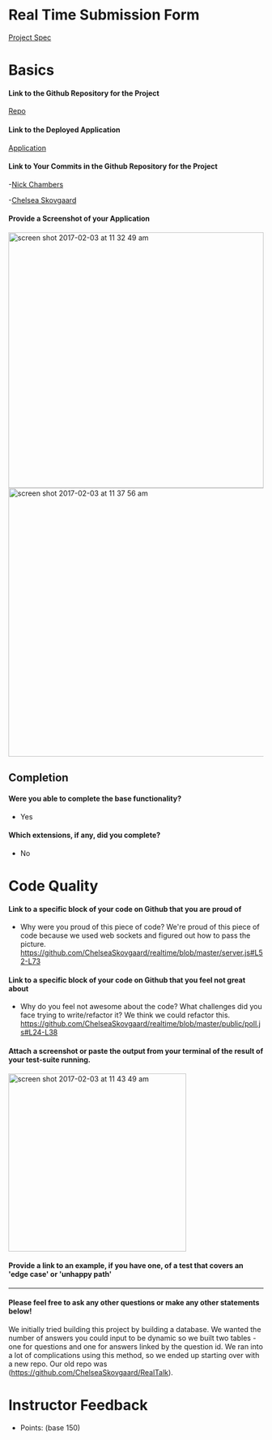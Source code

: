 # Real Time Submission Form

[Project Spec](http://frontend.turing.io/projects/real-time.html)

# Basics

#### Link to the Github Repository for the Project
[Repo](https://github.com/ChelseaSkovgaard/realtime)

#### Link to the Deployed Application
[Application](https://realtimez.herokuapp.com)

#### Link to Your Commits in the Github Repository for the Project

-[Nick Chambers](https://github.com/ChelseaSkovgaard/realtime/commits/master?author=nnchambs)

-[Chelsea Skovgaard](https://github.com/ChelseaSkovgaard/realtime/commits/master?author=ChelseaSkovgaard)

#### Provide a Screenshot of your Application
<img width="504" alt="screen shot 2017-02-03 at 11 32 49 am" src="https://cloud.githubusercontent.com/assets/18074889/22603610/553f05a2-ea05-11e6-8209-302a4a432b6f.png">

<img width="530" alt="screen shot 2017-02-03 at 11 37 56 am" src="https://cloud.githubusercontent.com/assets/18074889/22603624/6142faca-ea05-11e6-996c-5c3f5482e964.png">


## Completion

#### Were you able to complete the base functionality?
* Yes

#### Which extensions, if any, did you complete?

* No

# Code Quality

#### Link to a specific block of your code on Github that you are proud of
* Why were you proud of this piece of code?
We're proud of this piece of code because we used web sockets and figured out
how to pass the picture.
https://github.com/ChelseaSkovgaard/realtime/blob/master/server.js#L52-L73

#### Link to a specific block of your code on Github that you feel not great about
* Why do you feel not awesome about the code? What challenges did you face trying to write/refactor it?
We think we could refactor this.
https://github.com/ChelseaSkovgaard/realtime/blob/master/public/poll.js#L24-L38

#### Attach a screenshot or paste the output from your terminal of the result of your test-suite running.

<img width="351" alt="screen shot 2017-02-03 at 11 43 49 am" src="https://cloud.githubusercontent.com/assets/18074889/22603812/2c7cc798-ea06-11e6-85dd-a3f4fb89858f.png">

#### Provide a link to an example, if you have one, of a test that covers an 'edge case' or 'unhappy path'

-----

#### Please feel free to ask any other questions or make any other statements below!

We initially tried building this project by building a database. We wanted the number of answers you could input to be dynamic so we built two tables - one for questions and one for answers linked by the question id. We ran into a lot of complications using this method, so we ended up starting over with a new repo. Our old repo was (https://github.com/ChelseaSkovgaard/RealTalk).

# Instructor Feedback

- Points: (base 150)
